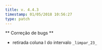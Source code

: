 ```yaml
---
title: v. 4.4.3
timestamp: 01/05/2018 10:56:27
type: patch
---
```


** Correção de bugs **
+ retirada coluna I do intervalo `_limpar_23_`